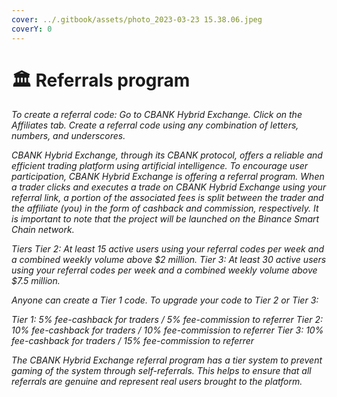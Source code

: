 ```yaml
---
cover: ../.gitbook/assets/photo_2023-03-23 15.38.06.jpeg
coverY: 0
---
```


# 🏛 Referrals program

_To create a referral code: Go to CBANK Hybrid Exchange. Click on the Affiliates tab. Create a referral code using any combination of letters, numbers, and underscores._

_CBANK Hybrid Exchange, through its CBANK protocol, offers a reliable and efficient trading platform using artificial intelligence. To encourage user participation, CBANK Hybrid Exchange is offering a referral program. When a trader clicks and executes a trade on CBANK Hybrid Exchange using your referral link, a portion of the associated fees is split between the trader and the affiliate (you) in the form of cashback and commission, respectively. It is important to note that the project will be launched on the Binance Smart Chain network._

_Tiers Tier 2: At least 15 active users using your referral codes per week and a combined weekly volume above $2 million. Tier 3: At least 30 active users using your referral codes per week and a combined weekly volume above $7.5 million._

_Anyone can create a Tier 1 code. To upgrade your code to Tier 2 or Tier 3:_

_Tier 1: 5% fee-cashback for traders / 5% fee-commission to referrer Tier 2: 10% fee-cashback for traders / 10% fee-commission to referrer Tier 3: 10% fee-cashback for traders / 15% fee-commission to referrer_

_The CBANK Hybrid Exchange referral program has a tier system to prevent gaming of the system through self-referrals. This helps to ensure that all referrals are genuine and represent real users brought to the platform._
